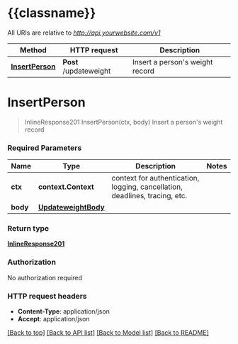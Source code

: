 # {{classname}}

All URIs are relative to *http://api.yourwebsite.com/v1*

Method | HTTP request | Description
------------- | ------------- | -------------
[**InsertPerson**](DefaultApi.md#InsertPerson) | **Post** /updateweight | Insert a person&#x27;s weight record

# **InsertPerson**
> InlineResponse201 InsertPerson(ctx, body)
Insert a person's weight record

### Required Parameters

Name | Type | Description  | Notes
------------- | ------------- | ------------- | -------------
 **ctx** | **context.Context** | context for authentication, logging, cancellation, deadlines, tracing, etc.
  **body** | [**UpdateweightBody**](UpdateweightBody.md)|  | 

### Return type

[**InlineResponse201**](inline_response_201.md)

### Authorization

No authorization required

### HTTP request headers

 - **Content-Type**: application/json
 - **Accept**: application/json

[[Back to top]](#) [[Back to API list]](../README.md#documentation-for-api-endpoints) [[Back to Model list]](../README.md#documentation-for-models) [[Back to README]](../README.md)

